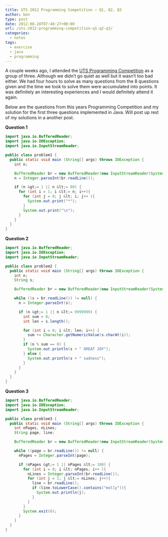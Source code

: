 ```yaml
---
title: UTS 2012 Programming Competition – Q1, Q2, Q3
author: ben
type: post
date: 2012-08-28T07:48:27+00:00
url: /uts-2012-programming-competition-q1-q2-q3/
categories:
  - notes
tags:
  - exercise
  - java
  - programming
---
```


A couple weeks ago, I attended the [UTS Programming Competition][1] as a group of three. Although we didn&#8217;t go quiet as well but it wasn&#8217;t too bad either. We had four hours to solve as many questions from the 8 questions given and the time we took to solve them were accumulated into points. It was definitely an interesting experiences and I would definitely attend it again.

Below are the questions from this years Programming Competition and my solution for the first three questions implemented in Java. Will post up rest of my solutions in a another post.

**Question 1**

```java
import java.io.BufferedReader;
import java.io.IOException;
import java.io.InputStreamReader;

public class problem1 {
  public static void main (String[] args) throws IOException {
    int n;

    BufferedReader br = new BufferedReader(new InputStreamReader(System.in));
    n = Integer.parseInt(br.readLine());

    if (n &gt;= 1 || n &lt;= 80) {
      for (int i = 1; i &lt;= n; i++){
        for (int j = 0; j &lt; i; j++ ){
          System.out.print("*");
        }
        System.out.print("\n");
      }
    }
  }
}
```

**Question 2**

```java
import java.io.BufferedReader;
import java.io.IOException;
import java.io.InputStreamReader;

public class problem2 {
  public static void main (String[] args) throws IOException {
    int n;
    String s;

    BufferedReader br = new BufferedReader(new InputStreamReader(System.in));

    while ((s = br.readLine()) != null) {
      n = Integer.parseInt(s);

      if (n &gt;= 1 || n &lt;= 9999999) {
        int sum = 0;
        int len = s.length();

        for (int i = 0; i &lt; len; i++) {
          sum += Character.getNumericValue(s.charAt(i));
        }
        if (n % sum == 0) {
          System.out.println(s + " GREAT JOY");
        } else {
          System.out.println(s + " sadness");
        }
      }
    }
  }
}
```

**Question 3**

```java
import java.io.BufferedReader;
import java.io.IOException;
import java.io.InputStreamReader;

public class problem3 {
  public static void main (String[] args) throws IOException {
    int nPages, nLines;
    String page, line;

    BufferedReader br = new BufferedReader(new InputStreamReader(System.in));

    while ((page = br.readLine()) != null) {
      nPages = Integer.parseInt(page);

      if (nPages &gt;= 1 || nPages &lt;= 100) {
        for (int i = 0; i &lt; nPages; i++ ){
          nLines = Integer.parseInt(br.readLine());
          for (int j = 1; j &lt;= nLines; j++){
            line = br.readLine();
            if (line.toLowerCase().contains("molly")){
              System.out.println(j);
            }
          }
        }
        System.exit(0);
      }
    }
  }
}
```

 [1]: http://progsoc.org/wiki/UTS_Programming_Competition_2012
